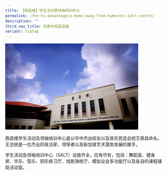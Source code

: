 ```yaml
---
title: 【鼎昌楼】学生活动暨领袖培训中心
permalink: /the-hc-advantage/a-home-away-from-home/otc-salt-centre/
description: ""
third_nav_title: 完善的校园设施
variant: tiptap
---
```

<div class="isomer-image-wrapper">
<img style="width:85%" height="auto" width="100%" src="/images/otcsalt.jpg">
</div>
<p>鼎昌楼学生活动及领袖培训中心是以华中杰出校友以及首任民选总统王鼎昌命名。王总统是一位杰出的政治家，领导者以及新加坡艺术蓬勃发展的推手。</p>
<p>学生活动及领袖培训中心（SALT）设施齐全，应有尽有，包括：舞蹈室、健身房、华乐、弦乐、铜乐练习厅、戏剧演练厅、模拟议会多功能厅以及各自的课程辅助活动室。</p>
